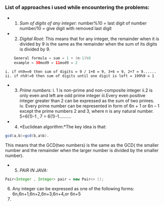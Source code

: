 ### List of approaches i used while encountering the problems:
 * 1. *Sum of digits of any integer:*
    number%10 = last digit of number
    number/10 = give digit with removed last digit
*  2. *Digital Root:* This means that for any integer, the remainder when it is divided by 9 is the same as the remainder when the sum of its digits is divided by 9.
```java
    General formula = sum = 1 + (n-1)%9
    example = 38mod9 = 11mod9 = 2
```
    i. if n%9==0 then sum of digits = 9 / 1+8 = 9, 3+6 = 9, 2+7 = 9...... 
    ii. if n%9!=0 then sum of digits until one digit is left = 199%9 = 1

* 3. *Prime numbers:*
    i. 1 is non-prime and non-composite integer
    ii.2 is only even and left are odd prime integer
    iii.Every even positive integer greater than 2 can be expressed as the sum of two primes.
    iv. Every prime number can be represented in form of 6n + 1 or 6n – 1 except the prime numbers 2 and 3, where n is any natural number.
    5=6(1)-1 , 7 = 6(1)-1..........

* 4.  *Euclidean algorithm:*The key idea is that:
``` java
gcd(a,b)=gcd(b,a%b). 
```
This means that the GCD(two numbers) is the same as the GCD( the smaller number and the remainder when the larger number is divided by the smaller number).

* 5. *PAIR IN JAVA:*
```JAVA
Pair<Integer , Integer> pair = new Pair<> ();
```
6.  Any integer can be expressed as one of the following forms: 6n,6n+1,6n+2,6n+3,6n+4,or 6n+5
7. 